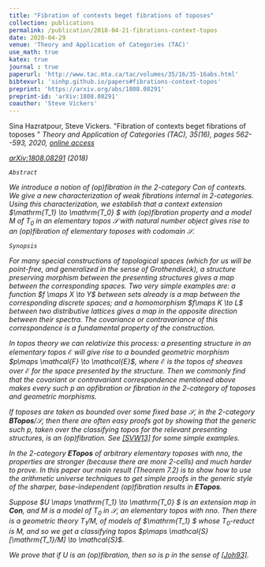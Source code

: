```yaml
---
title: "Fibration of contexts beget fibrations of toposes"
collection: publications
permalink: /publication/2018-04-21-fibrations-context-topos
date: 2020-04-29
venue: 'Theory and Application of Categories (TAC)'
use_math: true
katex: true
journal : true
paperurl: 'http://www.tac.mta.ca/tac/volumes/35/16/35-16abs.html'
bibtexurl: 'sinhp.github.io/papers#fibrations-context-topos'
preprint: 'https://arxiv.org/abs/1808.08291'
preprint-id: 'arXiv:1808.08291'
coauthor: 'Steve Vickers'
---
```


<!-- include it up there if you have it
citation: 'Your Name, You. (2009). &quot;Paper Title Number 1.&quot; <i>Journal 1</i>. 1(1).'
excerpt: 'with [Steve Vickers](https://www.cs.bham.ac.uk/~sjv/)'
-->


<!-- {% include macro %} -->

Sina Hazratpour, Steve Vickers. &quot;Fibration of contexts beget fibrations of toposes &quot; 
 <i>Theory and Application of Categories (TAC)<i>, 35(16), pages 562--593, 2020, [online access](http://www.tac.mta.ca/tac/volumes/35/16/35-16abs.html)


<i class="fa fa-file-pdf-o" aria-hidden="true"> [arXiv:1808.08291](https://arxiv.org/abs/1808.08291) (2018)



`Abstract` 

We introduce a notion of (op)fibration in the 2-category Con of contexts.
We give a new characterization of weak fibrations internal in 2-categories. Using this
characterization, we establish that a context extension 
$\mathrm{T_1} \to \mathrm{T_0} $ with (op)fibration
property and a model $M$ of $\mathrm{T_0}$ in an elementary topos $\mathcal{S}$ with natural number object
gives rise to an (op)fibration of elementary toposes with codomain $\mathcal{S}$.

`Synopsis` 

For many special constructions of topological spaces (which for us will be point-free, and generalized in the sense of Grothendieck), a structure preserving morphism between the presenting structures gives a map between the corresponding spaces. Two very simple examples are: a function $f \maps X \to Y$ between sets already is a map between the corresponding discrete spaces; and a homomorphism $f\maps K \to L$ between two distributive lattices gives a map in the _opposite direction_ between their spectra. The covariance or contravariance of this correspondence is a fundamental property of the construction.

In topos theory we can relativize this process: a presenting structure in an elementary topos $\mathcal{E}$ will give rise to a bounded geometric morphism $p\maps \mathcal{F} \to \mathcal{E}$, where $\mathcal{E}$ is the topos
of sheaves over $\mathcal{E}$ for the space presented by the structure. Then we commonly find that the covariant or contravariant correspondence mentioned above makes every such $p$ an opfibration or fibration in the 2-category of toposes and geometric morphisms.

If toposes are taken as bounded over some fixed base $\mathcal{S}$, in the 2-category $\mathbf{BTopos}/\mathcal{S}$,
then there are often easy proofs got by showing that the generic such p, taken over the classifying topos for the relevant presenting structures, is an (op)fibration. See [[SVW13]](https://arxiv.org/abs/1310.0705) for some simple examples. 

In the 2-category $\mathbf{ETopos}$ of arbitrary elementary toposes with nno, the
properties are stronger (because there are more 2-cells) and much harder to prove.
In this paper our main result (Theorem 7.2) is to show how to use the arithmetic universe techniques to get simple proofs in the generic style of the sharper, base-independent (op)fibration results in $\mathbf{ETopos}$.

Suppose $U \maps \mathrm{T_1}  \to \mathrm{T_0} $ is an extension map in $\mathbf{Con}$, and $M$ is a model of $\mathrm{T_0}$ in $\mathcal{S}$, an elementary topos with nno. Then there is a geometric theory $\mathrm{T_1}/M$,
of models of $\mathrm{T_1} $ whose $\mathrm{T_0}$-reduct is $M$, and so we get a classifying topos $p\maps \mathcal{S}[\mathrm{T_1}/M] \to \mathcal{S}$.

We prove that if $U$ is an (op)fibration, then so is $p$ in the sense of [[Joh93]](https://link.springer.com/article/10.1007/BF00880041).




 




<!--
Recommended citation: Your Name, You. (2009). "Paper Title Number 1." <i>Journal 1</i>. 1(1).
-->
